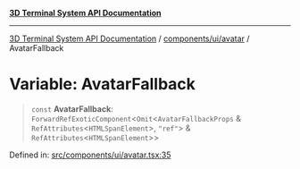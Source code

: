 [**3D Terminal System API Documentation**](../../../../README.md)

***

[3D Terminal System API Documentation](../../../../README.md) / [components/ui/avatar](../README.md) / AvatarFallback

# Variable: AvatarFallback

> `const` **AvatarFallback**: `ForwardRefExoticComponent`\<`Omit`\<`AvatarFallbackProps` & `RefAttributes`\<`HTMLSpanElement`\>, `"ref"`\> & `RefAttributes`\<`HTMLSpanElement`\>\>

Defined in: [src/components/ui/avatar.tsx:35](https://github.com/Dicommunitas/ThreeJS_Terminal_3D/blob/afa16084199c8b26e5e606d73d21408027534f3a/src/components/ui/avatar.tsx#L35)
